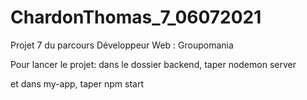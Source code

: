# ChardonThomas_7_06072021
Projet 7 du parcours Développeur Web : Groupomania

Pour lancer le projet:
dans le dossier backend, taper nodemon server

et dans my-app, taper npm start
